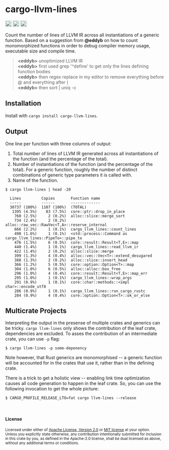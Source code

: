 # cargo-llvm-lines

[<img alt="github" src="https://img.shields.io/badge/github-dtolnay/cargo--llvm--lines-8da0cb?style=for-the-badge&labelColor=555555&logo=github" height="20">](https://github.com/dtolnay/cargo-llvm-lines)
[<img alt="crates.io" src="https://img.shields.io/crates/v/cargo-llvm-lines.svg?style=for-the-badge&color=fc8d62&logo=rust" height="20">](https://crates.io/crates/cargo-llvm-lines)
[<img alt="build status" src="https://img.shields.io/github/workflow/status/dtolnay/cargo-llvm-lines/CI/master?style=for-the-badge" height="20">](https://github.com/dtolnay/cargo-llvm-lines/actions?query=branch%3Amaster)

Count the number of lines of LLVM IR across all instantiations of a generic
function. Based on a suggestion from **@eddyb** on how to count monomorphized
functions in order to debug compiler memory usage, executable size and compile
time.

> **\<eddyb>** unoptimized LLVM IR<br>
> **\<eddyb>** first used grep '^define' to get only the lines defining function bodies<br>
> **\<eddyb>** then regex replace in my editor to remove everything before @ and everything after (<br>
> **\<eddyb>** then sort | uniq -c<br>

## Installation

Install with `cargo install cargo-llvm-lines`.

## Output

One line per function with three columns of output:

1. Total number of lines of LLVM IR generated across all instantiations of the
   function (and the percentage of the total).
2. Number of instantiations of the function (and the percentage of the total).
   For a generic function, roughly the number of distinct combinations of
   generic type parameters it is called with.
3. Name of the function.

```
$ cargo llvm-lines | head -20

  Lines         Copies       Function name
  -----         ------       -------------
  30737 (100%)  1107 (100%)  (TOTAL)
   1395 (4.5%)    83 (7.5%)  core::ptr::drop_in_place
    760 (2.5%)     2 (0.2%)  alloc::slice::merge_sort
    734 (2.4%)     2 (0.2%)  alloc::raw_vec::RawVec<T,A>::reserve_internal
    666 (2.2%)     1 (0.1%)  cargo_llvm_lines::count_lines
    490 (1.6%)     1 (0.1%)  <std::process::Command as cargo_llvm_lines::PipeTo>::pipe_to
    476 (1.5%)     6 (0.5%)  core::result::Result<T,E>::map
    440 (1.4%)     1 (0.1%)  cargo_llvm_lines::read_llvm_ir
    422 (1.4%)     2 (0.2%)  alloc::slice::merge
    399 (1.3%)     4 (0.4%)  alloc::vec::Vec<T>::extend_desugared
    388 (1.3%)     2 (0.2%)  alloc::slice::insert_head
    366 (1.2%)     5 (0.5%)  core::option::Option<T>::map
    304 (1.0%)     6 (0.5%)  alloc::alloc::box_free
    296 (1.0%)     4 (0.4%)  core::result::Result<T,E>::map_err
    295 (1.0%)     1 (0.1%)  cargo_llvm_lines::wrap_args
    291 (0.9%)     1 (0.1%)  core::char::methods::<impl char>::encode_utf8
    286 (0.9%)     1 (0.1%)  cargo_llvm_lines::run_cargo_rustc
    284 (0.9%)     4 (0.4%)  core::option::Option<T>::ok_or_else
```

## Multicrate Projects

Interpreting the output in the presense of multiple crates and generics can be
tricky. `cargo llvm-lines` only shows the contribution of the leaf crate,
dependencies are excluded. To asses the contribution of an intermediate crate,
you can use `-p` flag:

```
$ cargo llvm-lines -p some-depenency
```

Note however, that Rust generics are monomorphised -- a generic function will be
accounted for in the crates that use it, rather than in the defining crate.

There is a trick to get a holistic view -- enabling link time optimization
causes all code generation to happen in the leaf crate. So, you can use the
following invocation to get the whole picture:

```
$ CARGO_PROFILE_RELEASE_LTO=fat cargo llvm-lines --release
```

<br>

#### License

<sup>
Licensed under either of <a href="LICENSE-APACHE">Apache License, Version
2.0</a> or <a href="LICENSE-MIT">MIT license</a> at your option.
</sup>

<br>

<sub>
Unless you explicitly state otherwise, any contribution intentionally submitted
for inclusion in this crate by you, as defined in the Apache-2.0 license, shall
be dual licensed as above, without any additional terms or conditions.
</sub>
